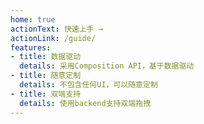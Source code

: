 ```yaml
---
home: true
actionText: 快速上手 →
actionLink: /guide/
features:
- title: 数据驱动
  details: 采用Composition API，基于数据驱动
- title: 随意定制
  details: 不包含任何UI，可以随意定制
- title: 双端支持
  details: 使用backend支持双端拖拽
---
```

